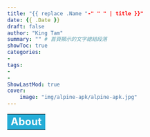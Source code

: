 ```yaml
---
title: "{{ replace .Name "-" " " | title }}"
date: {{ .Date }}
draft: false
author: "King Tam"
summary: "" # 首頁顯示的文字總結段落
showToc: true
categories:
- 
tags:
- 
- 
ShowLastMod: true
cover:
    image: "img/alpine-apk/alpine-apk.jpg"
---
```


<table><tr align="left"><td bgcolor=#25add7><font size=5 color=white><b>About</b> </font></td></tr></table>